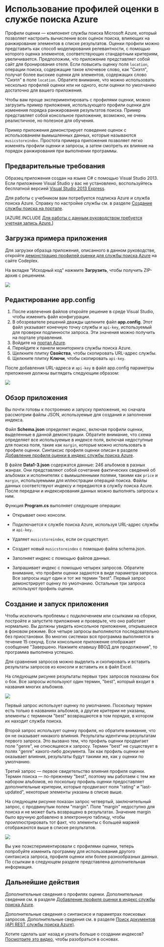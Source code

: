<properties 
	pageTitle="Использование профилей оценки в службе поиска Azure" 
	description="Приступая к работе с оценкой профилей в Поиске Azure" 
	services="search" 
	documentationCenter="" 
	authors="HeidiSteen" 
	manager="mblythe" 
	editor=""/>

<tags 
	ms.service="search" 
	ms.devlang="rest-api" 
	ms.workload="search" 
	ms.topic="article" 
	ms.tgt_pltfrm="na" 
	ms.date="09/08/2015" 
	ms.author="heidist"/>

# Использование профилей оценки в службе поиска Azure

Профили оценки — компонент службы поиска Microsoft Azure, который позволяет настроить вычисление всех оценок поиска, влияющих на ранжирование элементов в списке результатов. Оценки профили можно представить как способ моделирования релевантности, с помощью которого оценка элементов, соответствующих стандартным критериям, увеличивается. Предположим, что приложение представляет собой сайт для бронирования отеля. Если повысить оценку поля `location`, операции поиска, содержащие такое ключевое слово, как "Сиэтл", получат более высокие оценки для элементов, содержащих слово "Сиэтл" в поле `location`. Обратите внимание, что можно использовать несколько профилей оценки или ни одного, если оценки по умолчанию достаточно для вашего приложения.

Чтобы вам проще экспериментировать с профилями оценки, можно загрузить пример приложения, использующего профили оценки для изменения порядка ранжирования результатов поиска. Пример представляет собой консольное приложение, возможно, не очень реалистичное, но полезное для обучения.

Пример приложения демонстрирует поведение оценок с использованием вымышленных данных, которые называются `musicstoreindex`. Простота примера приложения позволяет легко изменять профили оценки и запросы, а затем смотреть их влияние на порядок ранжирования при выполнении программы.

<a id="sub-1"></a>
## Предварительные требования

Образец приложения создан на языке C# с помощью Visual Studio 2013. Если приложение Visual Studio у вас не установлено, воспользуйтесь бесплатной версией [Visual Studio 2013 Express](http://www.visualstudio.com/products/visual-studio-express-vs.aspx).

Для работы с учебником вам потребуется подписка Azure и служба поиска Azure. Справку по настройке службы см. в разделе [Создание службы поиска на портале](search-create-service-portal.md).

[AZURE.INCLUDE [Для работы с данным руководством требуется учетная запись Azure.](../../includes/free-trial-note.md)]

<a id="sub-2"></a>
## Загрузка примера приложения

Для загрузки образца приложения, описанного в данном руководстве, откройте [демонстрацию профилей оценки для службы поиска Azure](https://azuresearchscoringprofiles.codeplex.com/) на сайте Codeplex.

На вкладке "Исходный код" нажмите **Загрузить**, чтобы получить ZIP-архив с решением.

 ![][12]

<a id="sub-3"></a>
## Редактирование app.config

1. После извлечения файлов откройте решение в среде Visual Studio, чтобы изменить файл конфигурации.
1. В обозревателе решений дважды щелкните файл **app.config**. Этот файл указывает конечную точку службы и `api-key`, используемый для проверки подлинности запроса. Эти значения можно получить на портале управления.
1. Войдите на [портал Azure](https://portal.azure.com).
1. Перейдите к панели мониторинга службы поиска Azure.
1. Щелкните плитку **Свойства**, чтобы скопировать URL-адрес службы.
1. Щелкните плитку **Ключи**, чтобы скопировать `api-key`.

После добавления URL-адреса и `api-key` в файл app.config параметры приложения должны выглядеть следующим образом:

   ![][11]


<a id="sub-4"></a>
## Обзор приложения

Вы почти готовы к построению и запуску приложения, но сначала рассмотрим файлы JSON, используемые для создания и заполнения индекса.

Файл **Schema.json** определяет индекс, включая профили оценки, выделенные в данной демонстрации. Обратите внимание, что схема определяет все используемые в индексе поля, включая недоступные для поиска поля, такие как `margin`, которые можно использовать в профиле оценки. Синтаксис профиля оценки описан в разделе [Добавление профиля оценки в индекс службы поиска Azure](http://msdn.microsoft.com/library/azure/dn798928.aspx).

В файле **Data1-3.json** содержатся данные: 246 альбомов в разных жанрах. Они представляют собой сочетание фактических сведений об альбомах и исполнителях с вымышленными полями, такими как `price` и `margin`, используемыми для иллюстрации операций поиска. Файлы данных соответствуют индексу и передаются в службу поиска Azure. После передачи и индексирования данных можно выполнять запросы к ним.

Функция **Program.cs** выполняет следующие операции:

- Открывает окно консоли.

- Подключается к службе поиска Azure, используя URL-адрес службы и `api-key`.

- Удаляет `musicstoreindex`, если он существует.

- Создает новый `musicstoreindex` с помощью файла schema.json.

- Заполняет индекс с помощью файлов данных.

- Запрашивает индекс с помощью четырех запросов. Обратите внимание, что профили оценки задаются в виде параметра запроса. Все запросы ищут один и тот же термин "best". Первый запрос демонстрирует оценку по умолчанию. Остальные три запроса используют профиль оценки.

<a id="sub-5"></a>
## Создание и запуск приложения

Чтобы исключить проблемы с подключением или ссылками на сборки, постройте и запустите приложение и проверьте, что оно работает нормально. Вы должны увидеть консольное приложение, открывшееся в фоновом режиме. Все четыре запросы выполняются последовательно без приостановки. Во многих системах вся программа выполняется в течение 15 секунд. Если консольное приложение отображает сообщение "Завершено. Нажмите клавишу ВВОД для продолжения", то программа выполнена успешно.

Для сравнения запросов можно выделить и скопировать и вставить результаты запросов из консоли и вставить их в файл Excel.

На следующем рисунке результаты первых трех запросов показаны бок о бок. Все запросы используют один термин, "best", который входит в названия многих альбомов.

   ![][10]

Первый запрос использует оценку по умолчанию. Поскольку термин есть только в названиях альбомов, а другие критерии не указаны, элементы с термином "best" возвращаются в том порядке, в котором их находит служба поиска.

Второй запрос использует оценку профиля, но обратите внимание, что он не оказывает никакого влияния. Результаты идентичны результатам первого запроса. Это вызвано тем, что профиль оценки продвигает поле "genre", не относящееся к запросу. Термин "best" не существует в полях "genre" какого-либо документа. Так как профиль оценки не оказывает влияния, результаты будут такими же, как у оценки по умолчанию.

Третий запрос — первое свидетельство влияния профиля оценки. Термин поиска — по-прежнему "best", поэтому мы работаем с тем же набором альбомов, но поскольку профиль оценки предоставляет дополнительные критерии, которые продвигают поля "rating" и "last-updated", некоторые элементы указаны в списке выше.

На следующем рисунке показан запрос четвертый, заключительный запрос, с продвинутым полем "margin". Поле "margin" недоступно для поиска и не может быть возвращено в результатах. Значение margin было вручную добавлено в электронную таблицу, чтобы проиллюстрировать тот факт, что элементы с большей маржей отображаются выше в списке результатов.

   ![][9]

Вы уже поэкспериментировали с профилями оценки, теперь попробуйте изменить программу для использования другого синтаксиса запроса, профиля оценки или более разнообразных данных. По ссылкам в следующем разделе представлена дополнительная информация.

<a id="next-steps"></a>
## Дальнейшие действия

Дополнительные сведения о профилях оценки. Дополнительные сведения см. в разделе [Добавление профиля оценки в индекс службы поиска Azure](http://msdn.microsoft.com/library/azure/dn798928.aspx).

Дополнительные сведения о синтаксисе и параметрах поисковых запросов. Дополнительные сведения см. в разделе [Поиск документов (API REST службы поиска Azure)](http://msdn.microsoft.com/library/azure/dn798927.aspx).

Хотите сделать шаг назад и узнать больше о создании индексов? [Посмотрите это видео](http://channel9.msdn.com/Shows/Cloud+Cover/Cloud-Cover-152-Azure-Search-with-Liam-Cavanagh), чтобы разобраться в основах.

<!--Anchors-->
[Prerequisites]: #sub-1
[Download the sample application]: #sub-2
[Edit app.config]: #sub-3
[Explore the application]: #sub-4
[Build and run the application]: #sub-5
[Next steps]: #next-steps

<!--Image references-->
[12]: ./media/search-get-started-scoring-profiles/AzureSearch_CodeplexDownload.PNG
[11]: ./media/search-get-started-scoring-profiles/AzureSearch_Scoring_AppConfig.PNG
[10]: ./media/search-get-started-scoring-profiles/AzureSearch_XLSX1.PNG
[9]: ./media/search-get-started-scoring-profiles/AzureSearch_XLSX2.PNG

<!---HONumber=Oct15_HO3-->